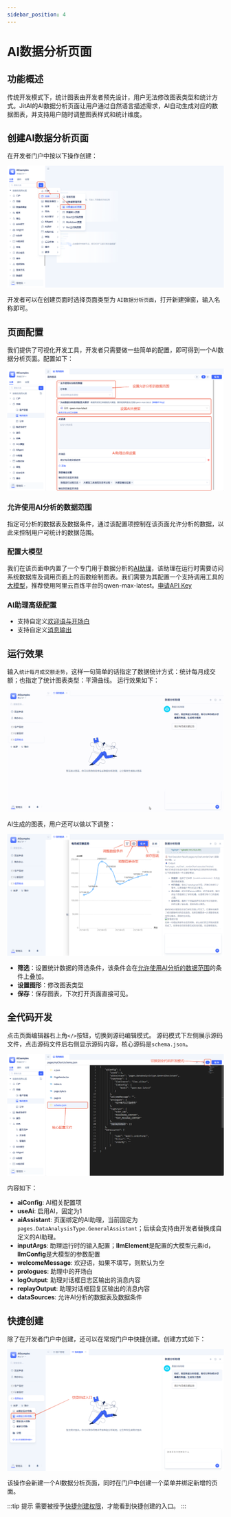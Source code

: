 ```yaml
---
sidebar_position: 4
---
```


# AI数据分析页面

## 功能概述
传统开发模式下，统计图表由开发者预先设计，用户无法修改图表类型和统计方式。JitAI的AI数据分析页面让用户通过自然语言描述需求，AI自动生成对应的数据图表，并支持用户随时调整图表样式和统计维度。

## 创建AI数据分析页面
在开发者门户中按以下操作创建：

![新建AI数据分析页面-创建](./img/data-analysis-page/create.png)

开发者可以在创建页面时选择页面类型为 `AI数据分析页面`，打开新建弹窗，输入名称即可。

## 页面配置
我们提供了可视化开发工具，开发者只需要做一些简单的配置，即可得到一个AI数据分析页面。配置如下：

![新建AI数据分析页面-配置](./img/data-analysis-page/setting.png)

### 允许使用AI分析的数据范围
指定可分析的数据表及数据条件，通过该配置项控制在该页面允许分析的数据，以此来控制用户可统计的数据范围。

### 配置大模型
我们在该页面中内置了一个专门用于数据分析的[AI助理](../AI助理)，该助理在运行时需要访问系统数据库及调用页面上的函数绘制图表。我们需要为其配置一个支持调用工具的[大模型](../AI大模型)，推荐使用阿里云百炼平台的qwen-max-latest。<a href="https://bailian.console.aliyun.com/?tab=model#/api-key" target="_blank">申请API Key</a>

### AI助理高级配置
- 支持自定义[欢迎语与开场白](../AI助理#欢迎语与开场白)
- 支持自定义[消息输出](../AI助理#消息输出)

## 运行效果
输入`统计每月成交额走势`，这样一句简单的话指定了数据统计方式：统计每月成交额；也指定了统计图表类型：平滑曲线。
运行效果如下：

![新建AI数据分析页面-演示](./img/data-analysis-page/chart_demo.gif)

AI生成的图表，用户还可以做以下调整：

![新建AI数据分析页面-修改图表](./img/data-analysis-page/chart_update.png)

- **筛选**：设置统计数据的筛选条件，该条件会在[允许使用AI分析的数据范围](#允许使用ai分析的数据范围)的条件上叠加。
- **设置图形**：修改图表类型
- **保存**：保存图表，下次打开页面直接可见。

## 全代码开发
点击页面编辑器右上角`</>`按钮，切换到源码编辑模式。
源码模式下左侧展示源码文件，点击源码文件后右侧显示源码内容，核心源码是`schema.json`。

![新建AI数据分析页面-源码](./img/data-analysis-page/schema.png)

内容如下：
- **aiConfig**: AI相关配置项
 - **useAi**: 启用AI，固定为1
 - **aiAssistant**: 页面绑定的AI助理，当前固定为`pages.DataAnalysisType.GeneralAssistant`；后续会支持由开发者替换成自定义的AI助理。
 - **inputArgs**: 助理运行时的输入配置；**llmElement**是配置的大模型元素id，**llmConfig**是大模型的参数配置
 - **welcomeMessage**: 欢迎语，如果不填写，则默认为空
 - **prologues**: 助理中的开场白
 - **logOutput**: 助理对话框日志区输出的消息内容
 - **replayOutput**: 助理对话框回复区输出的消息内容
- **dataSources**: 允许AI分析的数据表及数据条件


## 快捷创建

除了在开发者门户中创建，还可以在常规门户中快捷创建。创建方式如下：

![新建AI数据分析页面-源码](./img/data-analysis-page/quickly.png)

该操作会新建一个AI数据分析页面，同时在门户中创建一个菜单并绑定新增的页面。

:::tip 提示
需要被授予[快捷创建权限](../用户与权限/角色权限#指定可访问的门户及菜单)，才能看到快捷创建的入口。
:::